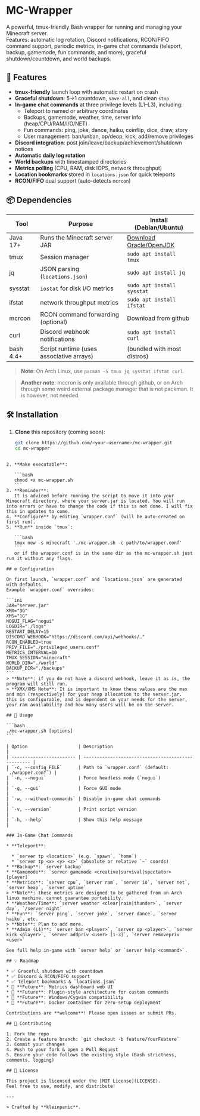 # MC-Wrapper

A powerful, tmux-friendly Bash wrapper for running and managing your Minecraft server.  
Features: automatic log rotation, Discord notifications, RCON/FIFO command support, periodic metrics, in-game chat commands (teleport, backup, gamemode, fun commands, and more), graceful shutdown/countdown, and world backups.

## 🚀 Features

- **tmux-friendly** launch loop with automatic restart on crash  
- **Graceful shutdown**: 5→1 countdown, `save-all`, and clean `stop`  
- **In-game chat commands** at three privilege levels (L1–L3), including:
  - Teleport to named or arbitrary coordinates  
  - Backups, gamemode, weather, time, server info (heap/CPU/RAM/I/O/NET)  
  - Fun commands: ping, joke, dance, haiku, coinflip, dice, draw, story  
  - User management: ban/unban, op/deop, kick, add/remove privileges  
- **Discord integration**: post join/leave/backup/achievement/shutdown notices  
- **Automatic daily log rotation**  
- **World backups** with timestamped directories  
- **Metrics polling** (CPU, RAM, disk IOPS, network throughput)  
- **Location bookmarks** stored in `locations.json` for quick teleports  
- **RCON/FIFO** dual support (auto-detects `mcrcon`)

## 📦 Dependencies

| Tool      | Purpose                                  | Install (Debian/Ubuntu)                          |
|-----------|------------------------------------------|--------------------------------------------------|
| Java 17+  | Runs the Minecraft server JAR            | [Download Oracle/OpenJDK](https://adoptium.net/) |
| tmux      | Session manager                          | `sudo apt install tmux`                          |
| jq        | JSON parsing (`locations.json`)          | `sudo apt install jq`                            |
| sysstat   | `iostat` for disk I/O metrics            | `sudo apt install sysstat`                       |
| ifstat    | network throughput metrics               | `sudo apt install ifstat`                        |
| mcrcon    | RCON command forwarding (optional)       | Download from github                             |
| curl      | Discord webhook notifications            | `sudo apt install curl`                          |
| bash 4.4+ | Script runtime (uses associative arrays) | (bundled with most distros)                      |

> **Note**: On Arch Linux, use `pacman -S tmux jq sysstat ifstat curl`.

> **Another note**: mccron is only available through github, or on Arch through some weird external package manager that is not packman. It is however, not needed.

## 🛠 Installation

1. **Clone** this repository (coming soon):  
   ```bash
   git clone https://github.com/<your-username>/mc-wrapper.git
   cd mc-wrapper
````

2. **Make executable**:

   ```bash
   chmod +x mc-wrapper.sh
   ```
3. **Reminder**: 
   It is adviced before running the script to move it into your Minecraft directory, where your server.jar is located. You will run into errors or have to change the code if this is not done. I will fix this in updates to come.
4. **Configure** by editing `wrapper.conf` (will be auto-created on first run).
5. **Run** inside `tmux`:

   ```bash
   tmux new -s minecraft './mc-wrapper.sh -c path/to/wrapper.conf'
   ```
   or if the wrapper.conf is in the same dir as the mc-wrapper.sh just run it without any flags.

## ⚙️ Configuration

On first launch, `wrapper.conf` and `locations.json` are generated with defaults.
Example `wrapper.conf` overrides:

```ini
JAR="server.jar"
XMX="3G" 
XMS="1G"
NOGUI_FLAG="nogui"
LOGDIR="./logs"
RESTART_DELAY=15
DISCORD_WEBHOOK="https://discord.com/api/webhooks/…"
RCON_ENABLED=true
PRIV_FILE="./privileged_users.conf"
METRICS_INTERVAL=10
TMUX_SESSION="minecraft"
WORLD_DIR="./world"
BACKUP_DIR="./backups"
```
> **Note**: if you do not have a discord webhook, leave it as is, the program will still run. 
> **XMX/XMS Note**: It is important to know these values are the max and min (respectively) for your heap allocation to the server.jar. this is configurable, and is dependent on your needs for the server, your ram availability and how many users will be on the server.

## 🧰 Usage

```bash
./mc-wrapper.sh [options]
```

| Option                   | Description                                        |
| ------------------------ | -------------------------------------------------- |
| `-c, --config FILE`      | Path to `wrapper.conf` (default: `./wrapper.conf`) |
| `-n, --nogui`            | Force headless mode (`nogui`)                      |
| `-g, --gui`              | Force GUI mode                                     |
| `-w, --without-commands` | Disable in-game chat commands                      |
| `-v, --version`          | Print script version                               |
| `-h, --help`             | Show this help message                             |

### In-Game Chat Commands

* **Teleport**:

  * `server tp <location>` (e.g. `spawn`, `home`)
  * `server tp <x> <y> <z>` (absolute or relative `~` coords)
* **Backup**: `server backup`
* **Gamemode**: `server gamemode <creative|survival|spectator> [player]`
* **Metrics**: `server cpu`, `server ram`, `server io`, `server net`, `server heap`, `server uptime`
> **Note**: these metrics are designed to be gathered from an Arch linux machine. cannot guarantee portability.
* **Weather/Time**: `server weather <clear|rain|thunder>`, `server day`, `/server night`
* **Fun**: `server ping`, `server joke`, `server dance`, `server haiku`, etc.
> **Note**: Plan to add more. 
* **Admin (L1)**: `server ban <player>`, `server op <player>`, `server kick <player>`, `server addpriv <user> [1-3]`, `server removepriv <user>`

See full help in-game with `server help` or `server help <command>`.

## 💡 Roadmap

* ✅ Graceful shutdown with countdown
* ✅ Discord & RCON/FIFO support
* ✅ Teleport bookmarks & `locations.json`
* 🔄 **Future**: Metrics dashboard web UI
* 🔄 **Future**: Plugin-style architecture for custom commands
* 🔄 **Future**: Windows/Cygwin compatibility
* 🔄 **Future**: Docker container for zero-setup deployment

Contributions are **welcome**! Please open issues or submit PRs.

## 🤝 Contributing

1. Fork the repo
2. Create a feature branch: `git checkout -b feature/YourFeature`
3. Commit your changes
4. Push to your fork & open a Pull Request
5. Ensure your code follows the existing style (Bash strictness, comments, logging)

## 📄 License

This project is licensed under the [MIT License](LICENSE).
Feel free to use, modify, and distribute!

---

> Crafted by **kleinpanic**.

